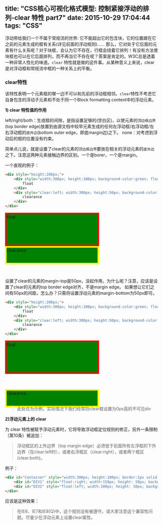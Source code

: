 title: "CSS核心可视化格式模型: 控制紧接浮动的排列-clear 特性 part7"
date: 2015-10-29 17:04:44
tags: "CSS"
---
浮动带给我们一个不属于常规流的世界: 它不能超出它的包含块，它的位置跟在它之前的元素生成的框有关系(详见前面的浮动规则)…… 那么，它对处于它后面的元素有什么关系呢？对于块框，会认为它不存在，行框会绕着它排列！有没有方法使块框也可以在它后面排列，而不再当它不存在呢？答案是肯定的。W3C总是透着一种非常人性化的味道。`clear` 特性就是做的这件事。从某种意义上来说，clear 是对浮动框和常规流中框的一种关系上的平衡。
<!--more-->

### clear特性

该特性表明一个元素框的哪一边不可以和先前的浮动框相邻。`clear`特性不考虑它自身包含的浮动子元素和不处于同一个Block formatting context中的浮动元素。

**1) clear 特性值的作用**

left/right/both：生成框的间隙，是指设置足够的(空白区)，以使元素的`顶边框边界`(top border edge)放置到由源文档中较早元素生成的任何左浮动框/右浮动框/左右浮动框的`底外边`(bottom outer edge，即底margin边)之下。
none：对考虑到浮动后的框的位置没有约束。

简单点儿说，就是设置了clear的元素的`顶边框边界`要放在相关的浮动元素的`底外边`之下。注意这两种元素接触边界的区别。一个是borer，一个是margin。

一个直观的例子：

```html
<div style="height:200px;">
    <div style="width:300px; height:100px; background-color:green; float:left; border:5px solid red;">
        float
    </div>
    <div style="clear:left; width:300px; height:50px; background-color:green; border:5px solid yellow; margin-top:50px;">
        clearance
    </div>
</div>
```


<div style="height:200px;"> <div style="width:300px; height:100px; background-color:green; float:left; border:5px solid red;"> float </div> <div style="clear:left; width:300px; height:50px; background-color:green; border:5px solid yellow; margin-top:50px;"> clearance </div> </div>

设置了clear的元素的margin-top是50px，没起作用，为什么呢？注意，应该是设置了clear的元素的top border edge对齐，不是margin edge。
如果想让它们之间有50px的间距，怎么办？只需将设置浮动元素的margin-bottom为50px即可。

```html
<div style="height:200px;">
    <div style="width:300px; height:100px; background-color:green; float:left; border:5px solid red; margin-bottom:50px;">
        float
    </div>
    <div style="clear:left; width:300px; height:50px; background-color:green; border:5px solid yellow;">
        clearance
    </div>
</div>
```


<div style="height:200px;"> <div style="width:300px; height:100px; background-color:green; float:left; border:5px solid red; margin-bottom:50px;"> float </div> <div style="clear:left; width:300px; height:50px; background-color:green; border:5px solid yellow;"> clearance </div> </div>

> 此处仅为示例，实际情况下我们经常将clear框设置为0px高的不可见div

**2)浮动元素上的 clear**

为 clear 特性被赋予浮动元素时，它将导致浮动框定位规则的修正，另外一条限制（第10条）被追加：

> 浮动框区的上外边界（top margin edge）必须低于前面所有左浮框的下外边界（在clear:left时），或者右浮框区（clear:right），或者两个框区(clear:both)。

例子：
```html
<div id="Container" style="width:300px; height:100px; border:1px solid gold; ">
    <div id="DIV1" style="float:right; width:150px; height: 50px; background-color:green; ">float:right;</div>
    <div id="DIV2" style="float:left; width:100px; height: 50px; background-color:red; clear:right;">clear:right float:left;</div>
</div>
```

应该是这种效果：


> 在IE6、IE7和IE8(Q)中，这个规则没有被遵守。请大家注意这个兼容性问题。尽量少在浮动元素上设置clear属性。

